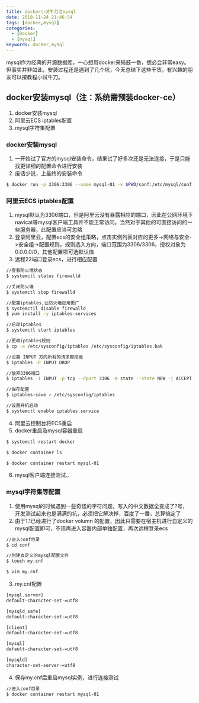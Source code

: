 ```yaml
---
title: docker小试牛刀之mysql
date: 2018-11-24 21:46:54
tags: [docker,mysql]
categories: 
  - [Docker]
  - [mysql]
keywords: docker,mysql
---
```

mysql作为经典的开源数据库，一心想用docker来捣鼓一番，想必会非常easy。但事实并非如此，安装过程还是遇到了几个坑，今天总结下这些干货。有兴趣的朋友可以按教程小试牛刀。
<!--more-->

## docker安装mysql（注：系统需预装docker-ce）

1. docker安装mysql
2. 阿里云ECS iptables配置
3. mysql字符集配置



### docker安装mysql

1. 一开始试了官方的mysql安装命令，结果试了好多次还是无法连接，于是只能找更详细的配置命令进行安装
2. 废话少说，上最终的安装命令
``` bash
$ docker run -p 3306:3306 --name mysql-01 -v $PWD/conf:/etc/mysql/conf.d -v $PWD/logs:/logs -v $PWD/data:/var/lib/mysql -e MYSQL_ROOT_PASSWORD=123456 -d mysql:5.7.24
```


### 阿里云ECS iptables配置

1. mysql默认为3306端口，但是阿里云没有暴露相应的端口，因此在公网环境下navicat等mysql客户端工具并不能正常访问。当然对于其他的可直接访问的一些服务器，此配置应当可忽略
2. 登录阿里云，配置ecs的安全组策略，点击实例列表对应的更多->网络与安全->安全组->配置规则，规则选入方向，端口范围为3306/3306，授权对象为0.0.0.0/0，其他配置项可选默认值
3. 远程22端口登录ecs，进行相应配置
``` bash
//查看防火墙状态
$ systemctl status firewalld

//关闭防火墙
$ systemctl stop firewalld

//配置iptables,让防火墙应用更广
$ systemctil disable firewalld
$ yum install -y iptables-services

//启动iptables
$ systemctl start iptables

//更改iptables规则
$ cp -a /etc/sysconfig/iptables /etc/sysconfig/iptables.bak

//设置 INPUT 方向所有的请求都拒绝
$ iptables -P INPUT DROP

//放开3306端口
$ iptables -I INPUT -p tcp --dport 3306 -m state --state NEW -j ACCEPT

//保存配置
$ iptables-save > /etc/sysconfig/iptables

//设置开机启动
$ systemctl enable iptables.service
```
4. 阿里云控制台将ECS重启
5. docker重启及mysql容器重启
``` bash
$ systemctl restart docker 

$ docker container ls

$ docker container restart mysql-01
```
6. mysql客户端连接测试..



### mysql字符集等配置

1. 使用mysql的时候遇到一些奇怪的字符问题，写入的中文数据全变成了?号，开发测试起来也是满满的坑，必须把它解决掉，百度了一番，总算搞定了
2. 由于1.1已经进行了docker volumn 的配置，因此只需要在宿主机进行自定义的mysql配置即可，不用再进入容器内部单独配置，再次远程登录ecs
``` bash
//进入conf目录
$ cd conf

//创建自定义的mysql配置文件
$ touch my.cnf

$ vim my.cnf
```
3. my.cnf配置
``` bash
[mysql.server]
default-character-set-=utf8

[mysqld_safe]
default-character-set-=utf8

[client]
default-character-set-=utf8

[mysql]
default-character-set-=utf8

[mysqld]
character-set-server-=utf8
```
4. 保存my.cnf后重启mysql实例，进行连接测试
``` bash
//进入conf目录
$ docker container restart mysql-01
```



